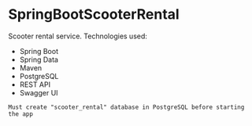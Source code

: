 # SpringBootScooterRental
Scooter rental service. Technologies used:
* Spring Boot
* Spring Data
* Maven
* PostgreSQL 
* REST API 
* Swagger UI

```
Must create "scooter_rental" database in PostgreSQL before starting the app
```
